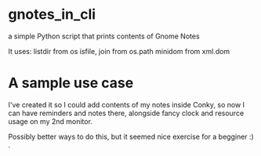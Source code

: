 # gnotes_in_cli
a simple Python script that prints contents of Gnome Notes

It uses:
listdir from os
isfile, join from os.path
minidom from xml.dom

# A sample use case
I've created it so I could add contents of my notes inside Conky, so now I can have reminders and notes there, alongside fancy clock and resource usage on my 2nd monitor.

Possibly better ways to do this, but it seemed nice exercise for a begginer :) .
